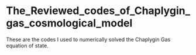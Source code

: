 # The_Reviewed_codes_of_Chaplygin_gas_cosmological_model

These are the codes I used to numerically solved the Chaplygin Gas equation of state.

